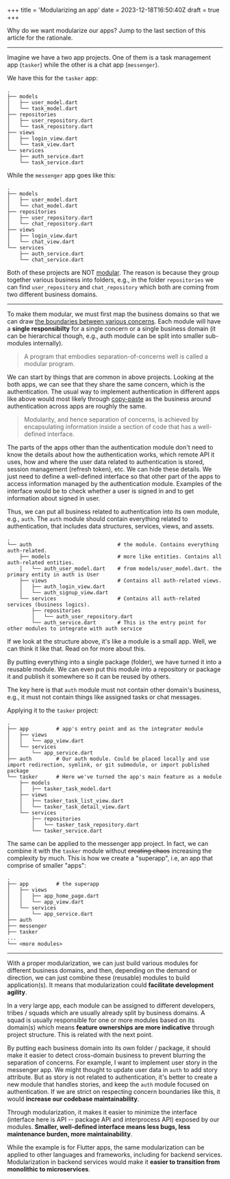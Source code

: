+++
title = 'Modularizing an app'
date = 2023-12-18T16:50:40Z
draft = true
+++

Why do we want modularize our apps? Jump to the last section of this article for the rationale.

---

Imagine we have a two app projects. One of them is a task management app (`tasker`) while the other is a chat app (`messenger`).

We have this for the `tasker` app:

```
.
├── models
│   ├── user_model.dart
│   └── task_model.dart
├── repositories
│   ├── user_repository.dart
│   └── task_repository.dart
├── views
│   ├── login_view.dart
│   └── task_view.dart
└── services
    ├── auth_service.dart
    └── task_service.dart
```

While the `messenger` app goes like this:
```
.
├── models
│   ├── user_model.dart
│   └── chat_model.dart
├── repositories
│   ├── user_repository.dart
│   └── chat_repository.dart
├── views
│   ├── login_view.dart
│   └── chat_view.dart
└── services
    ├── auth_service.dart
    └── chat_service.dart
```

Both of these projects are NOT [modular](https://en.wikipedia.org/wiki/Modular_programming). The reason is because they group together various business into folders, e.g., in the folder `repositories` we can find `user_repository` and `chat_repository` which both are coming from two different business domains.

---

To make them modular, we must first map the business domains so that we can draw [the boundaries between various concerns](https://en.wikipedia.org/wiki/Separation_of_concerns). Each module will have a **single responsibilty** for a single concern or a single business domain (it can be hierarchical though, e.g., auth module can be split into smaller sub-modules internally).

> A program that embodies separation-of-concerns well is called a modular program.

We can start by things that are common in above projects. Looking at the both apps, we can see that they share the same concern, which is the authentication. The usual way to implement authentication in different apps like above would most likely through [copy-paste](https://en.wikipedia.org/wiki/Copy-and-paste_programming) as the business around authentication across apps are roughly the same.

> Modularity, and hence separation of concerns, is achieved by encapsulating information inside a section of code that has a well-defined interface.

The parts of the apps other than the authentication module don't need to know the details about how the authentication works, which remote API it uses, how and where the user data related to authentication is stored, session management (refresh token), etc. We can hide these details. We just need to define a well-defined interface so that other part of the apps to access information managed by the authentication module. Examples of the interface would be to check whether a user is signed in and to get information about signed in user.

Thus, we can put all business related to authentication into its own module, e.g., `auth`. The `auth` module should contain everything related to authentication, that includes data structures, services, views, and assets.

```
.
└── auth                            # the module. Contains everything auth-related.
    ├── models                      # more like entities. Contains all auth-related entities.
    │   └── auth_user_model.dart    # from models/user_model.dart. the primary entity in auth is User
    ├── views                       # Contains all auth-related views.
    │   ├── auth_login_view.dart
    │   └── auth_signup_view.dart
    └── services                    # Contains all auth-related services (business logics).
        ├── repositories
        │   └── auth_user_repository.dart
        └── auth_service.dart       # This is the entry point for other modules to integrate with auth service
```

If we look at the structure above, it's like a module is a small app. Well, we can think it like that. Read on for more about this.

By putting everything into a single package (folder), we have turned it into a reusable module. We can even put this module into a repository or package it and publish it somewhere so it can be reused by others.

The key here is that `auth` module must not contain other domain's business, e.g., it must not contain things like assigned tasks or chat messages.

Applying it to the `tasker` project:

```
.
├── app         # app's entry point and as the integrator module
│   ├── views
│   │   └── app_view.dart
│   └── services
│       └── app_service.dart
├── auth        # Our auth module. Could be placed locally and use import redirection, symlink, or git submodule, or import published package
└── tasker      # Here we've turned the app's main feature as a module
    ├── models
    │   ├── tasker_task_model.dart
    ├── views
    │   ├── tasker_task_list_view.dart
    │   └── tasker_task_detail_view.dart
    └── services
        ├── repositories
        │   └── tasker_task_repository.dart
        └── tasker_service.dart
```

The same can be applied to the messenger app project. In fact, we can combine it with the `tasker` module without ~~creating chaos~~ increasing the complexity by much. This is how we create a "superapp", i.e, an app that comprise of smaller "apps":

```
.
├── app         # the superapp
│   ├── views
│   │   ├── app_home_page.dart
│   │   └── app_view.dart
│   └── services
│       └── app_service.dart
├── auth
├── messenger
├── tasker
...
└── <more modules>
```

---

With a proper modularization, we can just build various modules for different business domains, and then, depending on the demand or direction, we can just combine these (reusable) modules to build application(s). It means that modularization could **facilitate development agility**.

In a very large app, each module can be assigned to different developers, tribes / squads which are usually already split by business domains. A squad is usually responsible for one or more modules based on its domain(s) which means **feature ownerships are more indicative** through project structure. This is related with the next point.

By putting each business domain into its own folder / package, it should make it easier to detect cross-domain business to prevent blurring the separation of concerns. For example, I want to implement user story in the messenger app. We might thought to update user data in `auth` to add story attribute. But as story is not related to authentication, it's better to create a new module that handles stories, and keep the `auth` module focused on authentication. If we are strict on respecting concern boundaries like this, it would **increase our codebase maintainability**.

Through modularization, it makes it easier to minimize the interface (interface here is API -- package API and interprocess API) exposed by our modules. **Smaller, well-defined interface means less bugs, less maintenance burden, more maintainability**.

While the example is for Flutter apps, the same modularization can be applied to other languages and frameworks, including for backend services. Modularization in backend services would make it **easier to transition from monolithic to microservices**.
